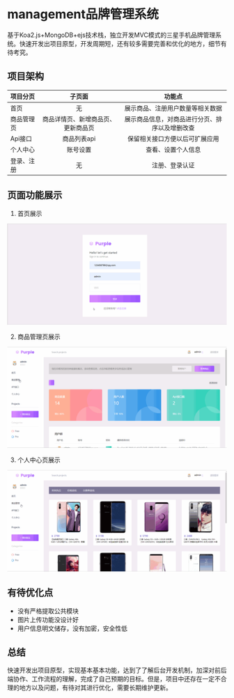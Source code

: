 # management品牌管理系统
基于Koa2.js+MongoDB+ejs技术栈，独立开发MVC模式的三星手机品牌管理系统。快速开发出项目原型，开发周期短，还有较多需要完善和优化的地方，细节有待考究。

## 项目架构

项目分页|子页面|功能点
:---|:---:|:---:
首页|无|展示商品、注册用户数量等相关数据
商品管理页|商品详情页、新增商品页、更新商品页|展示商品信息，对商品进行分页、排序以及增删改查
Api接口|商品列表api|保留相关接口方便以后可扩展应用
个人中心|账号设置|查看、设置个人信息
登录、注册|无|注册、登录认证

## 页面功能展示
1. 首页展示

![首页展示](./public/images/markdowm/index.gif "首页")

2. 商品管理页展示

![商品管理页展示](./public/images/markdowm/shop.gif "商品管理页")

3. 个人中心页展示

![个人中心页展示](./public/images/markdowm/user.gif "个人中心页")

## 有待优化点
* 没有严格提取公共模块
* 图片上传功能没设计好
* 用户信息明文储存，没有加密，安全性低

## 总结
快速开发出项目原型，实现基本基本功能，达到了了解后台开发机制，加深对前后端协作、工作流程的理解，完成了自己预期的目标。但是，项目中还存在一定不合理的地方以及问题，有待对其进行优化，需要长期维护更新。
